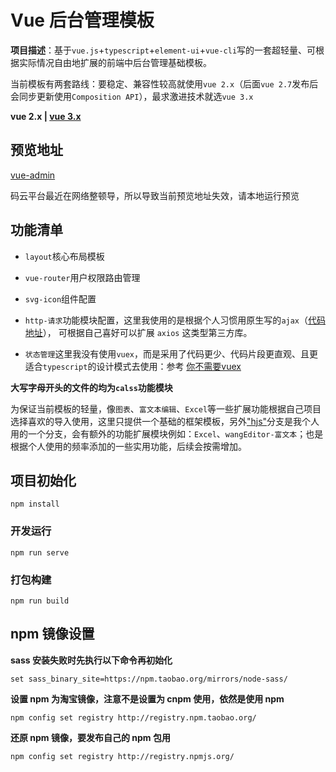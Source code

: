 # Vue 后台管理模板

**项目描述**：基于`vue.js`+`typescript`+`element-ui`+`vue-cli`写的一套超轻量、可根据实际情况自由地扩展的前端中后台管理基础模板。

当前模板有两套路线：要稳定、兼容性较高就使用`vue 2.x`（后面`vue 2.7`发布后会同步更新使用`Composition API`），最求激进技术就选`vue 3.x`

**vue 2.x | [vue 3.x](https://github.com/Hansen-hjs/vue-admin/tree/next)**

## 预览地址

[vue-admin](https://huangjingsheng.gitee.io/hjs/vue2-admin/)

码云平台最近在网络整顿导，所以导致当前预览地址失效，请本地运行预览

## 功能清单

* `layout`核心布局模板

* `vue-router`用户权限路由管理

* `svg-icon`组件配置

* `http-请求`功能模块配置，这里我使用的是根据个人习惯用原生写的`ajax`（[代码地址](https://github.com/Hansen-hjs/my-note/blob/master/JavaScript/js/ajax.js)）， 可根据自己喜好可以扩展 `axios` 这类型第三方库。

* `状态管理`这里我没有使用`vuex`，而是采用了代码更少、代码片段更直观、且更适合`typescript`的设计模式去使用：参考 [你不需要vuex](https://juejin.im/post/5d425a83f265da03d8719cb8)

**大写字母开头的文件的均为`calss`功能模块**

为保证当前模板的轻量，像`图表`、`富文本编辑`、`Excel`等一些扩展功能根据自己项目选择喜欢的导入使用，这里只提供一个基础的框架模板，另外["hjs"](https://github.com/Hansen-hjs/vue-admin/tree/hjs)分支是我个人用的一个分支，会有额外的功能扩展模块例如：`Excel`、`wangEditor-富文本`；也是根据个人使用的频率添加的一些实用功能，后续会按需增加。

## 项目初始化

```
npm install
```
### 开发运行

```
npm run serve
```

### 打包构建

```
npm run build
```

## npm 镜像设置

**sass 安装失败时先执行以下命令再初始化**

```
set sass_binary_site=https://npm.taobao.org/mirrors/node-sass/
```

**设置 npm 为淘宝镜像，注意不是设置为 cnpm 使用，依然是使用 npm**

```
npm config set registry http://registry.npm.taobao.org/
```

**还原 npm 镜像，要发布自己的 npm 包用**

```
npm config set registry http://registry.npmjs.org/
```